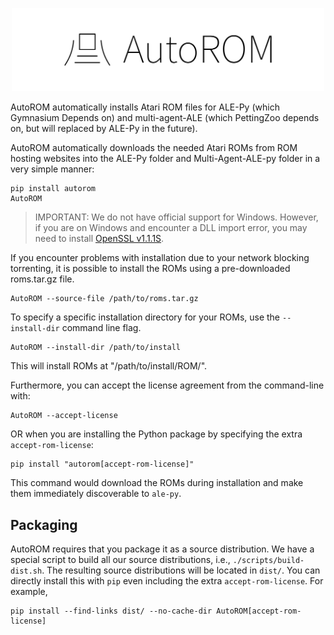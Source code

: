 <p align="center">
    <img src="https://raw.githubusercontent.com/Farama-Foundation/AutoROM/master/autorom-text.png" width="500px"/>
</p>


AutoROM automatically installs Atari ROM files for ALE-Py (which Gymnasium Depends on) and multi-agent-ALE (which PettingZoo depends on, but will replaced by ALE-Py in the future).

AutoROM automatically downloads the needed Atari ROMs from ROM hosting websites into the ALE-Py folder and Multi-Agent-ALE-py folder in a very simple manner:

```
pip install autorom
AutoROM
```
> IMPORTANT: We do not have official support for Windows. However, if you are on Windows and encounter a DLL import error, you may need to install [OpenSSL v1.1.1S](https://slproweb.com/products/Win32OpenSSL.html).

If you encounter problems with installation due to your network blocking torrenting, it is possible to install the ROMs using a pre-downloaded roms.tar.gz file.
```
AutoROM --source-file /path/to/roms.tar.gz
```
To specify a specific installation directory for your ROMs, use the `--install-dir` command line flag.
```
AutoROM --install-dir /path/to/install
```
This will install ROMs at "/path/to/install/ROM/".

Furthermore, you can accept the license agreement from the command-line with:
```
AutoROM --accept-license
```
OR when you are installing the Python package by specifying the extra `accept-rom-license`:
```
pip install "autorom[accept-rom-license]"
```
This command would download the ROMs during installation and make them immediately discoverable to `ale-py`.

## Packaging

AutoROM requires that you package it as a source distribution. We have a special script to build all our source distributions, i.e., `./scripts/build-dist.sh`. The resulting source distributions will be located in `dist/`. You can directly install this with `pip` even including the extra `accept-rom-license`. For example,

```
pip install --find-links dist/ --no-cache-dir AutoROM[accept-rom-license]
```
